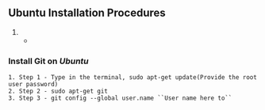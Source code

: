 ## Ubuntu Installation Procedures

1. -

### Install **Git** on *Ubuntu*

```
1. Step 1 - Type in the terminal, sudo apt-get update(Provide the root user password)
2. Step 2 - sudo apt-get git  
3. Step 3 - git config --global user.name ``User name here to``
```
